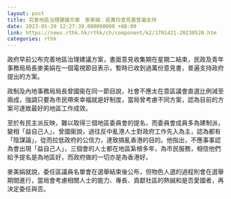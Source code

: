 ```yaml
---
layout: post
title: 完善地區治理建議方案　麥美娟：逾萬份意見書普遍支持
date: 2023-05-20 12:27:39.000000000 +08:00
link: https://news.rthk.hk/rthk/ch/component/k2/1701421-20230520.htm
categories: rthk
---
```


政府早前公布完善地區治理建議方案，書面意見收集期在星期二結束，民政及青年事務局局長麥美娟在一個電視節目表示，暫時已收到過萬份意見書，普遍支持政府提出的方案。

政制及內地事務局局長曾國衞在同一節目說，社會不應太在意區議會直選比例減至兩成，強調只要為市民帶來幸福就是好制度，當局曾考慮不同方案，認為目前的方案可達致最好的地區工作成效。

至於有民主派反映，難以取得三個地區委員會的提名，而委員會成員多為建制派，變相「益自己人」，曾國衞說，過往反中亂港人士對政府工作先入為主，認為都有「陰謀論」，從而拉低政府的公信力，達致搞亂香港的目的。他指出，不應事事認為會出現「益自己人」，三個會的人士都在地區紮根多年，為市民服務，相信他們給予提名是為地區好，而政府做的一切亦是為香港好。

麥美娟就說，委任區議員名單會在選舉結束後公布，但物色人選的過程則會在選舉期間進行，當局會考慮相關人士的能力、專長、貢獻社區的熱誠和是否愛國者，再決定委任與否。
